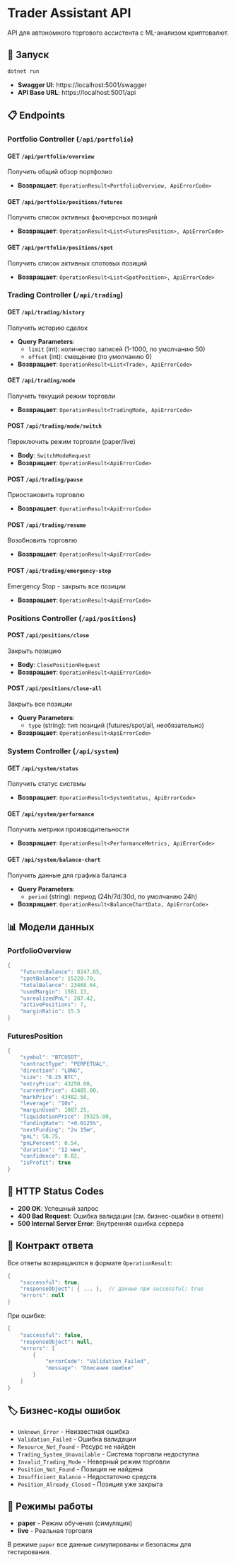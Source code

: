 # Trader Assistant API

API для автономного торгового ассистента с ML-анализом криптовалют.

## 🚀 Запуск

```bash
dotnet run
```

- **Swagger UI**: https://localhost:5001/swagger
- **API Base URL**: https://localhost:5001/api

## 📋 Endpoints

### Portfolio Controller (`/api/portfolio`)

#### GET `/api/portfolio/overview`
Получить общий обзор портфолио
- **Возвращает**: `OperationResult<PortfolioOverview, ApiErrorCode>`

#### GET `/api/portfolio/positions/futures`  
Получить список активных фьючерсных позиций
- **Возвращает**: `OperationResult<List<FuturesPosition>, ApiErrorCode>`

#### GET `/api/portfolio/positions/spot`
Получить список активных спотовых позиций  
- **Возвращает**: `OperationResult<List<SpotPosition>, ApiErrorCode>`

### Trading Controller (`/api/trading`)

#### GET `/api/trading/history`
Получить историю сделок
- **Query Parameters**: 
  - `limit` (int): количество записей (1-1000, по умолчанию 50)
  - `offset` (int): смещение (по умолчанию 0)
- **Возвращает**: `OperationResult<List<Trade>, ApiErrorCode>`

#### GET `/api/trading/mode`
Получить текущий режим торговли
- **Возвращает**: `OperationResult<TradingMode, ApiErrorCode>`

#### POST `/api/trading/mode/switch`
Переключить режим торговли (paper/live)
- **Body**: `SwitchModeRequest`
- **Возвращает**: `OperationResult<ApiErrorCode>`

#### POST `/api/trading/pause`
Приостановить торговлю
- **Возвращает**: `OperationResult<ApiErrorCode>`

#### POST `/api/trading/resume`  
Возобновить торговлю
- **Возвращает**: `OperationResult<ApiErrorCode>`

#### POST `/api/trading/emergency-stop`
Emergency Stop - закрыть все позиции
- **Возвращает**: `OperationResult<ApiErrorCode>`

### Positions Controller (`/api/positions`)

#### POST `/api/positions/close`
Закрыть позицию
- **Body**: `ClosePositionRequest`
- **Возвращает**: `OperationResult<ApiErrorCode>`

#### POST `/api/positions/close-all`
Закрыть все позиции
- **Query Parameters**:
  - `type` (string): тип позиций (futures/spot/all, необязательно)
- **Возвращает**: `OperationResult<ApiErrorCode>`

### System Controller (`/api/system`)

#### GET `/api/system/status`
Получить статус системы
- **Возвращает**: `OperationResult<SystemStatus, ApiErrorCode>`

#### GET `/api/system/performance`
Получить метрики производительности
- **Возвращает**: `OperationResult<PerformanceMetrics, ApiErrorCode>`

#### GET `/api/system/balance-chart`
Получить данные для графика баланса
- **Query Parameters**:
  - `period` (string): период (24h/7d/30d, по умолчанию 24h)
- **Возвращает**: `OperationResult<BalanceChartData, ApiErrorCode>`

## 📊 Модели данных

### PortfolioOverview
```csharp
{
    "futuresBalance": 8247.85,
    "spotBalance": 15220.79,
    "totalBalance": 23468.64,
    "usedMargin": 1581.13,
    "unrealizedPnL": 287.42,
    "activePositions": 7,
    "marginRatio": 15.5
}
```

### FuturesPosition
```csharp
{
    "symbol": "BTCUSDT",
    "contractType": "PERPETUAL",
    "direction": "LONG",
    "size": "0.25 BTC",
    "entryPrice": 43250.00,
    "currentPrice": 43485.00,
    "markPrice": 43482.50,
    "leverage": "10x",
    "marginUsed": 1087.25,
    "liquidationPrice": 39325.00,
    "fundingRate": "+0.0125%",
    "nextFunding": "2ч 15м",
    "pnL": 58.75,
    "pnLPercent": 0.54,
    "duration": "12 мин",
    "confidence": 0.82,
    "isProfit": true
}
```

## 🔧 HTTP Status Codes

- **200 OK**: Успешный запрос
- **400 Bad Request**: Ошибка валидации (см. бизнес-ошибки в ответе)
- **500 Internal Server Error**: Внутренняя ошибка сервера

## 🎯 Контракт ответа

Все ответы возвращаются в формате `OperationResult`:

```csharp
{
    "successful": true,
    "responseObject": { ... },  // данные при successful: true
    "errors": null
}
```

При ошибке:
```csharp
{
    "successful": false,
    "responseObject": null,
    "errors": [
        {
            "errorCode": "Validation_Failed",
            "message": "Описание ошибки"
        }
    ]
}
```

## 🏷️ Бизнес-коды ошибок

- `Unknown_Error` - Неизвестная ошибка
- `Validation_Failed` - Ошибка валидации
- `Resource_Not_Found` - Ресурс не найден
- `Trading_System_Unavailable` - Система торговли недоступна
- `Invalid_Trading_Mode` - Неверный режим торговли
- `Position_Not_Found` - Позиция не найдена
- `Insufficient_Balance` - Недостаточно средств
- `Position_Already_Closed` - Позиция уже закрыта

## 🔄 Режимы работы

- **paper** - Режим обучения (симуляция)
- **live** - Реальная торговля

В режиме `paper` все данные симулированы и безопасны для тестирования. 